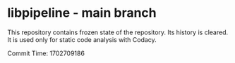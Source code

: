 # libpipeline - main branch

This repository contains frozen state of the repository.
Its history is cleared. It is used only for static code
analysis with Codacy.

Commit Time: 1702709186